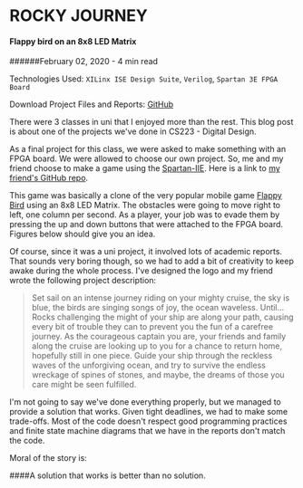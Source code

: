 # ROCKY JOURNEY

#### Flappy bird on an 8x8 LED Matrix

######February 02, 2020 - 4 min read

Technologies Used: `XILinx ISE Design Suite`, `Verilog`, `Spartan 3E FPGA Board`

Download Project Files and Reports: [GitHub](https://github.com/celikkoseoglu/Rocky-Journey)

There were 3 classes in uni that I enjoyed more than the rest. This blog post is
about one of the projects we've done in CS223 - Digital Design.

As a final project for this class, we were asked to make something with an FPGA
board. We were allowed to choose our own project. So, me and my friend choose to make a game
using the [Spartan-IIE](https://www.xilinx.com/support/documentation/data_sheets/ds077.pdf).
Here is a link to [my friend's GitHub repo](https://github.com/berkevren).

This game was basically a clone of the very popular mobile game [Flappy Bird](https://flappybird.io/)
using an 8x8 LED Matrix. The obstacles were going to move right to left, one column per second.
As a player, your job was to evade them by pressing the up and down buttons that were attached to
the FPGA board. Figures below should give you an idea.

 <MediaCarousel folder="rockyJourney" images="rockyJourneyObstacles.png"/>

Of course, since it was a uni project, it involved lots of academic reports. That sounds very
boring though, so we had to add a bit of creativity to keep awake during the whole process.
I've designed the logo and my friend wrote the following project description:

> Set sail on an intense journey riding on your mighty cruise, the sky is blue, the birds
> are singing songs of joy, the ocean waveless. Until... Rocks challenging the might of your
> ship are along your path, causing every bit of trouble they can to prevent you the fun of
> a carefree journey. As the courageous captain you are, your friends and family along the
> cruise are looking up to you for a chance to return home, hopefully still in one piece.
> Guide your ship through the reckless waves of the unforgiving ocean, and try to survive the
> endless wreckage of spines of stones, and maybe, the dreams of those you care might be seen fulfilled.

 <MediaCarousel folder="rockyJourney" images="RockyJourney.svg"/>

I'm not going to say we've done everything properly, but we managed to provide a solution that
works. Given tight deadlines, we had to make some trade-offs. Most of the code
doesn't respect good programming practices and finite state machine diagrams that we have in
the reports don't match the code.

Moral of the story is:

####A solution that works is better than no solution.